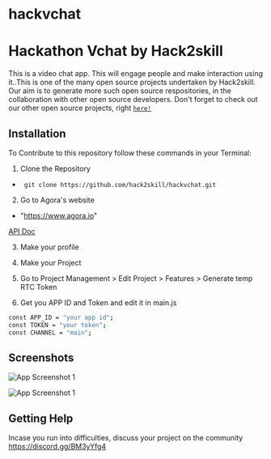 # hackvchat

# Hackathon Vchat by Hack2skill

This is a video chat app.
This will engage people and make interaction using it..This is one of the many open source projects undertaken by Hack2skill. Our aim is to generate more such open source respositories, in the collaboration with other open source developers. Don't forget to check out our other open source projects, right [`here!`](https://github.com/hack2skill)

## Installation

To Contribute to this repository follow these commands in your Terminal:

1. Clone the Repository

- ` git clone https://github.com/hack2skill/hackvchat.git`

2. Go to Agora's website

- "https://www.agora.io"

[API Doc](https://docs.agora.io/en/video-calling/reference/manage-agora-account)

3. Make your profile

4. Make your Project

5. Go to Project Management > Edit Project > Features > Generate temp RTC Token

6. Get you APP ID and Token and edit it in main.js

```bash
const APP_ID = "your app id";
const TOKEN = "your token";
const CHANNEL = "main";
```

## Screenshots

![App Screenshot 1](https://media.cleanshot.cloud/media/44237/lfBv6omfmC8xl5uGKSdCf3wOUV9YpRszxyIhTEx2.jpeg?Expires=1667153146&Signature=Tylfom2NFPkMq2R9V9dSRkd9igQXcYrfBh-yE~sP9D57lZq6rDQjsNt~~pqiG279cNyAEPaESvOvNCtlP1BgvqMYEbYce2dCAWutFBfS2DzsKZGvXCyIUstg7HyTENZvqQKcxbR4sYhF8EtlF7a89-lQ6TVYZ7T7pOjeyH8mBmblgSGmJ-ss~ktkVV6L3beImisGmtZCBNFBU0K1JaLFbOwfS3-YV0bLJmAeVxDSA-YzMgwOdeP552IC34CbU2C5tl5fxVWBcNC1r2uI7b4vHIfb6kJu1wQBpLdE4lLxSIuaMolo9Ig5z5eFoey1wztndFF2oWfBYFDV0lwdIjsJnA__&Key-Pair-Id=K269JMAT9ZF4GZ)

![App Screenshot 1](https://media.cleanshot.cloud/media/44237/c6ztRFOZdV3CWXie0QbyjKkRKhpWsB28wNM344dS.jpeg?Expires=1667153293&Signature=aGlEpNuUa6QdwmtzwnZO-e3uaMtlEQgtixxmupl3PRmiiTrk0e1LaSTQjPy8v2NDToSYSzxJXwVMgsGvysQLC10Cv5wmdEezmWcGD8HNNvKM19KzG6Nst4PWr5Ie6kidLnLhl9l~8Fq2z3SjzZBonuAt4DcL2JCMKtJqp9UnfXViiDJwadEMoxGVBKUfQsOOHo5jok69YcZj5BsSEp5-ni~7SaaVitm4mLgqYeu1rOlkXuAxrmxqFpEbcny2OfE5GMEZI2JGxXlVYsIOndE6VcwGP986~~LlYkn6DfaQrif9cfNq6tPWDUhmO9rV3J13qQjdnW42OT1iBsLjU3wGLQ__&Key-Pair-Id=K269JMAT9ZF4GZ)

## Getting Help

Incase you run into difficulties, discuss your project on the community https://discord.gg/BM3yYfg4
